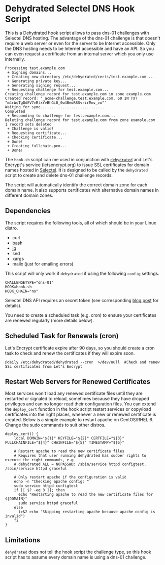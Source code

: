 # Dehydrated Selectel DNS Hook Script
This is a Dehydrated hook script allows to pass dns-01 challenges with Selectel DNS hosting.
The advantage of the dns-01 challenge is that doesn't require a web server or even for the server 
to be Internet accessible. Only the DNS hosting needs to be Internet accessible and have an API. 
So you can even request a certificate from an internal server which you only use internally.

```
Processing test.example.com
 + Signing domains...
 + Creating new directory /etc/dehydrated/certs/test.example.com ...
 + Generating private key...
 + Generating signing request...
 + Requesting challenge for test.example.com...
Creating challenge record for test.example.com in zone example.com
Created record: '_acme-challenge.test.example.com. 60 IN TXT "m4rWqTgOdEV7vRlxYvBhGi0_0w4BewR8SvrirMmv_vo"'
Waiting for sync.............................
Completed
 + Responding to challenge for test.example.com...
Deleting challenge record for test.example.com from zone example.com
1 record sets deleted
 + Challenge is valid!
 + Requesting certificate...
 + Checking certificate...
 + Done!
 + Creating fullchain.pem...
 + Done!
```

The `hook.sh` script can me used in conjunction with [`dehydrated`](https://github.com/lukas2511/dehydrated) 
and Let's Encrypt's service (letsencrypt.org) to issue SSL certificates for domain names hosted in 
[Selectel](https://selectel.ru/). It is designed to be called by the `dehydrated` script to create and delete dns-01 
challenge records.

The script will automatically identify the correct domain zone for each domain name. It also supports 
certificates with alternative domain names in different domain zones.

## Dependencies

The script requires the following tools, all of which should be in your Linux distro.
- curl
- bash
- [jq](https://stedolan.github.io/jq/)
- sed
- xargs
- mailx (just for emailing errors)

This script will only work if `dehydrated` if using the following `config` settings.
```
CHALLENGETYPE="dns-01"
HOOK=hook.sh
HOOK_CHAIN="no"
```

Selectel DNS API requires an secret token (see corresponding [blog post](https://blog.selectel.ru/upravlenie-domenami-s-selectel-dns-api/) for details).

You need to create a scheduled task (e.g. cron) to ensure your certificates are renewed regularly (more details below).

## Scheduled Task for Renewals (cron)

Let's Encrypt certificate expire after 90 days, so you should create a cron task to check and renew the certificates 
if they will expire soon.

```
@daily /etc/dehydrated/dehydrated --cron  >/dev/null  #Check and renew SSL certificates from Let's Encrypt
```

## Restart Web Servers for Renewed Certificates 

Most services won't load any renewed certificate files until they are restarted or signaled to reload, sometimes 
because they have dropped privileges and can no longer read their configuration files. You can extend 
the `deploy_cert` function in the hook script restart services or copy/load certificates into the right places, 
whenever a new or renewed certificate is created. Below is a simple example to restart apache on CentOS/RHEL 6. 
Change the sudo commands to suit other distros. 

```
deploy_cert() {
    local DOMAIN="${1}" KEYFILE="${2}" CERTFILE="${3}" FULLCHAINFILE="${4}" CHAINFILE="${5}" TIMESTAMP="${6}"

    # Restart apache to read the new certificate files
    # Requires that user running dehydrated has sudoer rights to execute the right commands, e.g
    # dehydrated ALL = NOPASSWD: /sbin/service httpd configtest, /sbin/service httpd graceful

    # Only restart apache if the configuration is valid
    echo -n "Checking apache config: "
    sudo service httpd configtest
    if [[ $? -eq 0 ]]; then
      echo "Restarting apache to read the new certificate files for ${DOMAIN}"
      sudo service httpd graceful
    else
      (>&2 echo "Skipping restarting apache because apache config is invalid") 
    fi
}
```

## Limitations

`dehydrated` does not tell the hook script the challenge type, so this hook script has to assume every domain name 
is using a dns-01 challenge.
